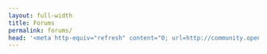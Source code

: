 ```yaml
---
layout: full-width
title: Forums
permalink: forums/
head: '<meta http-equiv="refresh" content="0; url=http://community.openfl.org" />'
---
```


